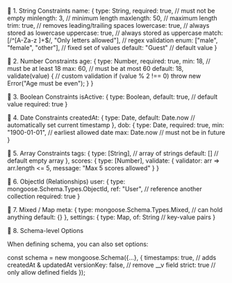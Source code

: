 🔹 1. String Constraints
name: {
  type: String,
  required: true,             // must not be empty
  minlength: 3,               // minimum length
  maxlength: 50,              // maximum length
  trim: true,                 // removes leading/trailing spaces
  lowercase: true,            // always stored as lowercase
  uppercase: true,            // always stored as uppercase
  match: [/^[A-Za-z ]+$/, "Only letters allowed"], // regex validation
  enum: ["male", "female", "other"], // fixed set of values
  default: "Guest"            // default value
}



🔹 2. Number Constraints
age: {
  type: Number,
  required: true,
  min: 18,                    // must be at least 18
  max: 60,                    // must be at most 60
  default: 18,
  validate(value) {           // custom validation
    if (value % 2 !== 0) throw new Error("Age must be even");
  }
}



🔹 3. Boolean Constraints
isActive: {
  type: Boolean,
  default: true,              // default value
  required: true
}


🔹 4. Date Constraints
createdAt: {
  type: Date,
  default: Date.now           // automatically set current timestamp
},
dob: {
  type: Date,
  required: true,
  min: "1900-01-01",          // earliest allowed date
  max: Date.now               // must not be in future
}

🔹 5. Array Constraints
tags: {
  type: [String],             // array of strings
  default: []                 // default empty array
},
scores: {
  type: [Number],
  validate: {
    validator: arr => arr.length <= 5,
    message: "Max 5 scores allowed"
  }
}



🔹 6. ObjectId (Relationships)
user: {
  type: mongoose.Schema.Types.ObjectId,
  ref: "User",                // reference another collection
  required: true
}



🔹 7. Mixed / Map
meta: {
  type: mongoose.Schema.Types.Mixed, // can hold anything
  default: {}
},
settings: {
  type: Map,
  of: String                     // key-value pairs
}



🔹 8. Schema-level Options

When defining schema, you can also set options:

const schema = new mongoose.Schema({...}, {
  timestamps: true,      // adds createdAt & updatedAt
  versionKey: false,     // remove __v field
  strict: true           // only allow defined fields
});
